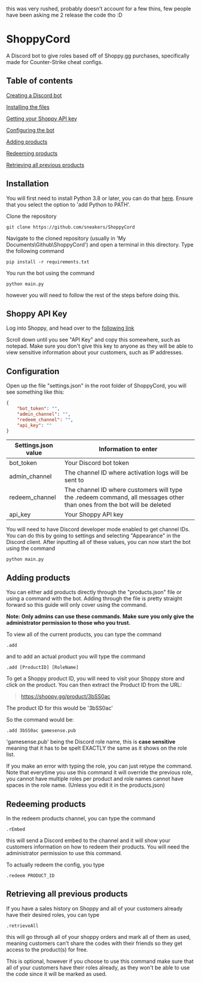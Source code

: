 this was very rushed, probably doesn't account for a few thins, few people have been asking me 2 release the code tho
:D

# ShoppyCord
A Discord bot to give roles based off of Shoppy.gg purchases, specifically made for Counter-Strike cheat configs.

## Table of contents

[Creating a Discord bot](https://discordpy.readthedocs.io/en/latest/discord.html)

[Installing the files](#installation)

[Getting your Shoppy API key](#Shoppy-API-Key)

[Configuring the bot](#Configuration)

[Adding products](#Adding-products)

[Redeeming products](#Redeeming-products)

[Retrieving all previous products](#Retrieving-all-previous-products)

## Installation

You will first need to install Python 3.8 or later, you can do that [here](https://www.python.org/downloads). Ensure that you select the option to 'add Python to PATH'.

Clone the repository

```git clone https://github.com/sneakers/ShoppyCord```

Navigate to the cloned repository (usually in 'My Documents\Github\ShoppyCord') and open a terminal in this directory. Type the following command

```pip install -r requirements.txt```

You run the bot using the command

```python main.py```

however you will need to follow the rest of the steps before doing this.

## Shoppy API Key

Log into Shoppy, and head over to the [following link](https://shoppy.gg/user/settings)

Scroll down until you see "API Key" and copy this somewhere, such as notepad. Make sure you don't give this key to anyone as they will be able to view sensitive information about your customers, such as IP addresses.

## Configuration

Open up the file "settings.json" in the root folder of ShoppyCord, you will see something like this:

```json 
{
	"bot_token": "",
	"admin_channel": "",
	"redeem_channel": "",
	"api_key": ""
}
```

Settings.json value | Information to enter
------------ | -------------
bot_token | Your Discord bot token
admin_channel | The channel ID where activation logs will be sent to
redeem_channel | The channel ID where customers will type the .redeem command, all messages other than ones from the bot will be deleted 
api_key | Your Shoppy API key 

You will need to have Discord developer mode enabled to get channel IDs. You can do this by going to settings and selecting "Appearance" in the Discord client.
After inputting all of these values, you can now start the bot using the command

```python main.py```

## Adding products

You can either add products directly through the "products.json" file or using a command with the bot. Adding through the file is pretty straight forward so this guide will only cover using the command.

**Note: Only admins can use these commands. Make sure you only give the administrator permission to those who you trust.**

To view all of the current products, you can type the command 

```.add```

and to add an actual product you will type the command

```.add [ProductID] [RoleName]```

To get a Shoppy product ID, you will need to visit your Shoppy store and click on the product. You can then extract the Product ID from the URL:

> https://shoppy.gg/product/3bSS0ac

The product ID for this would be '3bSS0ac'

So the command would be:

```.add 3bSS0ac gamesense.pub```

'gamesense.pub' being the Discord role name, this is **case sensitive** meaning that it has to be spelt EXACTLY the same as it shows on the role list. 

If you make an error with typing the role, you can just retype the command. Note that everytime you use this command it will override the previous role, you cannot have multiple roles per product and role names cannot have spaces in the role name. (Unless you edit it in the products.json)

## Redeeming products

In the redeem products channel, you can type the command 

```.rEmbed```

this will send a Discord embed to the channel and it will show your customers information on how to redeem their products. You will need the administrator permission to use this command.

To actually redeem the config, you type 

```.redeem PRODUCT_ID```

## Retrieving all previous products

If you have a sales history on Shoppy and all of your customers already have their desired roles, you can type 

```.retrieveAll```

this will go through all of your shoppy orders and mark all of them as used, meaning customers can't share the codes with their friends so they get access to the product(s) for free. 

This is optional, however if you choose to use this command make sure that all of your customers have their roles already, as they won't be able to use the code since it will be marked as used.
